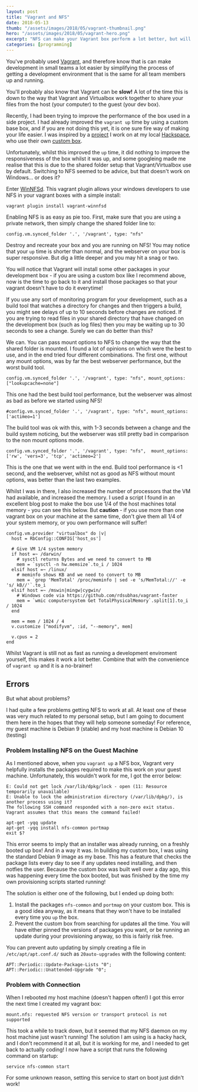 ```yaml
---
layout: post
title: "Vagrant and NFS"
date: 2018-05-13
thumb: "/assets/images/2018/05/vagrant-thumbnail.png"
hero: "/assets/images/2018/05/vagrant-hero.png"
excerpt: "NFS can make your Vagrant box perform a lot better, but will it take long to set up?"
categories: [programming]
---
```

You've probably used [Vagrant](https://www.vagrantup.com), and therefore know that is can make development in small teams a lot easier by simplifying the process of getting a development environment that is the same for all team members up and running.

You'll probably also know that Vagrant can be **slow!** A lot of the time this is down to the way that Vagrant and Virtualbox work together to share your files from the host (your computer) to the guest (your dev box).

Recently, I had been trying to improve the performance of the box used in a side project. I had already improved the `vagrant up` time by using a custom base box, and if you are not doing this yet, it is one sure fire way of making your life easier. I was inspired by a [project](https://github.com/nottinghack/hms2) I work on at my local [Hackspace](http://nottinghack.org.uk/), who use their own [custom box](https://github.com/NottingHack/vagrant-hms2).

Unfortunately, whilst this improved the `up` time, it did nothing to improve the responsiveness of the box whilst it was up, and some googleing made me realise that this is due to the shared folder setup that Vagrant/Virtualbox use by default. Switching to NFS seemed to be advice, but that doesn't work on Windows... or does it?

Enter [WinNFSd](https://github.com/winnfsd/vagrant-winnfsd). This vagrant plugin allows your windows developers to use NFS in your vagrant boxes with a simple install:

```
vagrant plugin install vagrant-winnfsd
```

Enabling NFS is as easy as pie too.  First, make sure that you are using a private network, then simply change the shared folder line to:

```
config.vm.synced_folder '.', '/vagrant', type: "nfs"
```

Destroy and recreate your box and you are running on NFS! You may notice that your `up` time is shorter than normal, and the webserver on your box is super responsive. But dig a little deeper and you may hit a snag or two.

You will notice that Vagrant will install some other packages in your development box - if you are using a custom box like I recommend above, now is the time to go back to it and install those packages so that your vagrant doesn't have to do it everytime!

If you use any sort of monitoring program for your development, such as a build tool that watches a directory for changes and then triggers a build, you might see delays of up to 10 seconds before changes are noticed. If you are trying to read files in your shared directory that have changed on the development box (such as log files) then you may be waiting up to 30 seconds to see a change. Surely we can do better than this?

We can. You can pass mount options to NFS to change the way that the shared folder is mounted. I found a lot of opinions on which were the best to use, and in the end tried four different combinations.  The first one, without any mount options, was by far the best webserver performance, but the worst build tool.

```
config.vm.synced_folder '.', '/vagrant', type: "nfs", mount_options: ["lookupcache=none"]
```

This one had the best build tool performance, but the webserver was almost as bad as before we started using NFS!

```
#config.vm.synced_folder '.', '/vagrant', type: "nfs", mount_options: ['actimeo=1']
```

The build tool was ok with this, with 1-3 seconds between a change and the build system noticing, but the webserver was still pretty bad in comparison to the non mount options mode.

```
config.vm.synced_folder '.', '/vagrant', type: "nfs",  mount_options: ['rw', 'vers=3', 'tcp', 'actimeo=2']
```

This is the one that we went with in the end. Build tool performance is <1 second, and the webserver, whilst not as good as NFS without mount options, was better than the last two examples.

Whilst I was in there, I also increased the number of processors that the VM had available, and increased the memory.  I used a script I found in an excellent blog post to make the box use 1/4 of the host machines total memory - you can see this below. But **caution** - if you use more than one vagrant box on your machine at the same time, don't give them all 1/4 of your system memory, or you own performance will suffer!

```
config.vm.provider "virtualbox" do |v|
  host = RbConfig::CONFIG['host_os']

  # Give VM 1/4 system memory 
  if host =~ /darwin/
    # sysctl returns Bytes and we need to convert to MB
    mem = `sysctl -n hw.memsize`.to_i / 1024
  elsif host =~ /linux/
    # meminfo shows KB and we need to convert to MB
    mem = `grep 'MemTotal' /proc/meminfo | sed -e 's/MemTotal://' -e 's/ kB//'`.to_i 
  elsif host =~ /mswin|mingw|cygwin/
    # Windows code via https://github.com/rdsubhas/vagrant-faster
    mem = `wmic computersystem Get TotalPhysicalMemory`.split[1].to_i / 1024
  end

  mem = mem / 1024 / 4
  v.customize ["modifyvm", :id, "--memory", mem]

  v.cpus = 2
end
```

Whilst Vagrant is still not as fast as running a development enviroment yourself, this makes it work a lot better. Combine that with the convenience of `vagrant up` and it is a no-brainer!

## Errors

But what about problems?

I had quite a few problems getting NFS to work at all. At least one of these was very much related to my personal setup, but I am going to document them here in the hopes that they will help someone someday! For reference, my guest machine is Debian 9 (stable) and my host machine is Debian 10 (testing)

### Problem Installing NFS on the Guest Machine

As I mentioned above, when you `vagrant up` a NFS box, Vagrant very helpfully installs the packages required to make this work on your guest machine. Unfortunately, this wouldn't work for me, I got the error below:

```
E: Could not get lock /var/lib/dpkg/lock - open (11: Resource temporarily unavailable)
E: Unable to lock the administration directory (/var/lib/dpkg/), is another process using it?
The following SSH command responded with a non-zero exit status.
Vagrant assumes that this means the command failed!                                                                                         

apt-get -yqq update                                                                                                                         
apt-get -yqq install nfs-common portmap                                                                                                     
exit $?   
```

This error seems to imply that an installer was already running, on a freshly booted up box! And in a way it was. In building my custom box, I was using the standard Debian 9 image as my base. This has a feature that checks the package lists every day to see if any updates need installing, and then notfies the user. Because the custom box was built well over a day ago, this was happening every time the box booted, but was finished by the time my own provisioning scripts started running!

The solution is either one of the following, but I ended up doing both:

1. Install the packages `nfs-common` and `portmap` on your custom box. This is a good idea anyway, as it means that they won't have to be installed every time you `up` the box.
2. Prevent the custom box from searching for updates all the time. You will have either pinned the versions of packages you want, or be running an update during your provisioning anyway, so this is fairly risk free.

You can prevent auto updating by simply creating a file in `/etc/apt/apt.conf.d/` such as `20auto-upgrades` with the following content:

```
APT::Periodic::Update-Package-Lists "0";
APT::Periodic::Unattended-Upgrade "0";
```

### Problem with Connection

When I rebooted my host machine (doesn't happen often!) I got this error the next time I created my vagrant box:

```
mount.nfs: requested NFS version or transport protocol is not supported
```

This took a while to track down, but it seemed that my NFS daemon on my host machine just wasn't running! The solution I am using is a hacky hack, and I don't recommend it at all, but it is working for me, and I needed to get back to actually coding!  I now have a script that runs the following command on startup:

```
service nfs-common start
```

For some unknown reason, setting this service to start on boot just didn't work!